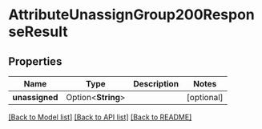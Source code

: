 # AttributeUnassignGroup200ResponseResult

## Properties

Name | Type | Description | Notes
------------ | ------------- | ------------- | -------------
**unassigned** | Option<**String**> |  | [optional]

[[Back to Model list]](../README.md#documentation-for-models) [[Back to API list]](../README.md#documentation-for-api-endpoints) [[Back to README]](../README.md)


